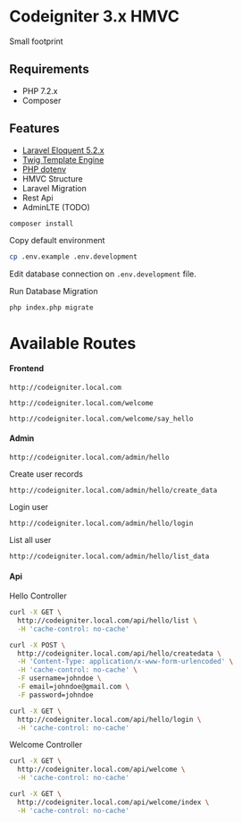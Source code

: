 # Codeigniter 3.x HMVC

Small footprint

## Requirements

* PHP 7.2.x
* Composer

## Features

* [Laravel Eloquent 5.2.x](https://github.com/illuminate/database)
* [Twig Template Engine](https://twig.symfony.com/doc/1.x/)
* [PHP dotenv](https://github.com/vlucas/phpdotenv)
* HMVC Structure
* Laravel Migration
* Rest Api
* AdminLTE (TODO)

```bash
composer install
```

Copy default environment

```bash
cp .env.example .env.development
```

Edit database connection on ```.env.development``` file.

Run Database Migration

```
php index.php migrate
```

# Available Routes

#### Frontend

```
http://codeigniter.local.com
```

```
http://codeigniter.local.com/welcome
```

```
http://codeigniter.local.com/welcome/say_hello
```

#### Admin

```
http://codeigniter.local.com/admin/hello
```

Create user records

```
http://codeigniter.local.com/admin/hello/create_data
```

Login user

```
http://codeigniter.local.com/admin/hello/login
```

List all user
```
http://codeigniter.local.com/admin/hello/list_data
```

#### Api

Hello Controller

```bash
curl -X GET \
  http://codeigniter.local.com/api/hello/list \
  -H 'cache-control: no-cache'
```


```bash
curl -X POST \
  http://codeigniter.local.com/api/hello/createdata \
  -H 'Content-Type: application/x-www-form-urlencoded' \
  -H 'cache-control: no-cache' \
  -F username=johndoe \
  -F email=johndoe@gmail.com \
  -F password=johndoe
```

```bash
curl -X GET \
  http://codeigniter.local.com/api/hello/login \
  -H 'cache-control: no-cache'
```


Welcome Controller

```bash
curl -X GET \
  http://codeigniter.local.com/api/welcome \
  -H 'cache-control: no-cache'
```

```bash
curl -X GET \
  http://codeigniter.local.com/api/welcome/index \
  -H 'cache-control: no-cache'
```
